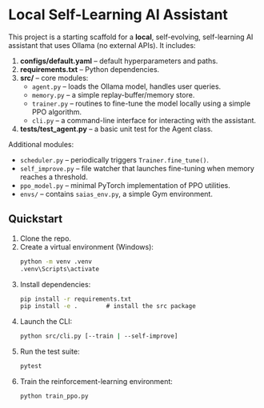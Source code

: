 # Local Self-Learning AI Assistant

This project is a starting scaffold for a **local**, self-evolving, self-learning AI assistant that uses Ollama (no external APIs). It includes:

1. **configs/default.yaml** – default hyperparameters and paths.
2. **requirements.txt** – Python dependencies.
3. **src/** – core modules:
   - `agent.py` – loads the Ollama model, handles user queries.
   - `memory.py` – a simple replay-buffer/memory store.
   - `trainer.py` – routines to fine-tune the model locally using a simple PPO algorithm.
   - `cli.py` – a command-line interface for interacting with the assistant.
4. **tests/test_agent.py** – a basic unit test for the Agent class.

Additional modules:
   - `scheduler.py` – periodically triggers `Trainer.fine_tune()`.
   - `self_improve.py` – file watcher that launches fine-tuning when memory reaches a threshold.
   - `ppo_model.py` – minimal PyTorch implementation of PPO utilities.
   - `envs/` – contains `saias_env.py`, a simple Gym environment.

## Quickstart

1. Clone the repo.
2. Create a virtual environment (Windows):
   ```cmd
   python -m venv .venv
   .venv\Scripts\activate
   ```
3. Install dependencies:
   ```cmd
   pip install -r requirements.txt
   pip install -e .        # install the src package
   ```
4. Launch the CLI:
   ```bash
   python src/cli.py [--train | --self-improve]
   ```
5. Run the test suite:
   ```bash
   pytest
   ```
6. Train the reinforcement-learning environment:
   ```bash
   python train_ppo.py
   ```
